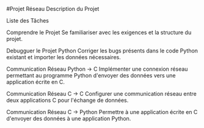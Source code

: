 #Projet Réseau 
Description du Projet



Liste des Tâches

  Comprendre le Projet Se familiariser avec les exigences et la structure du projet.

  Debugguer le Projet Python Corriger les bugs présents dans le code Python existant et importer les données nécessaires.

  Communication Réseau Python -> C Implémenter une connexion réseau permettant au programme Python d'envoyer des données vers une application écrite en C.

  Communication Réseau C -> C Configurer une communication réseau entre deux applications C pour l'échange de données.

  Communication Réseau C -> Python Permettre à une application écrite en C d'envoyer des données à une application Python.

